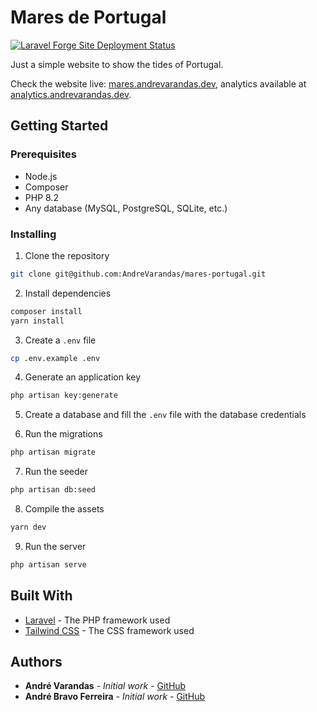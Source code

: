 # Mares de Portugal

[![Laravel Forge Site Deployment Status](https://img.shields.io/endpoint?url=https%3A%2F%2Fforge.laravel.com%2Fsite-badges%2F309df289-c70c-44a5-9b59-00b43b2a601a%3Fdate%3D1%26commit%3D1&style=plastic)](https://forge.laravel.com/servers/449430/sites/2156237)

Just a simple website to show the tides of Portugal.

Check the website live: [mares.andrevarandas.dev](https://mares.andrevarandas.dev), analytics available at [analytics.andrevarandas.dev](https://analytics.andrevarandas.dev).

## Getting Started

### Prerequisites

-   Node.js
-   Composer
-   PHP 8.2
-   Any database (MySQL, PostgreSQL, SQLite, etc.)

### Installing

1. Clone the repository

```bash
git clone git@github.com:AndreVarandas/mares-portugal.git
```

2. Install dependencies

```bash
composer install
yarn install
```

3. Create a `.env` file

```bash
cp .env.example .env
```

4. Generate an application key

```bash
php artisan key:generate
```

5. Create a database and fill the `.env` file with the database credentials

6. Run the migrations

```bash
php artisan migrate
```

7. Run the seeder

```bash
php artisan db:seed
```

8. Compile the assets

```bash
yarn dev
```

9. Run the server

```bash
php artisan serve
```

## Built With

-   [Laravel](https://laravel.com/) - The PHP framework used
-   [Tailwind CSS](https://tailwindcss.com/) - The CSS framework used

## Authors

-   **André Varandas** - _Initial work_ - [GitHub](https://github.com/AndreVarandas)
-   **André Bravo Ferreira** - _Initial work_ - [GitHub](https://github.com/AndreBravoFerreira)
